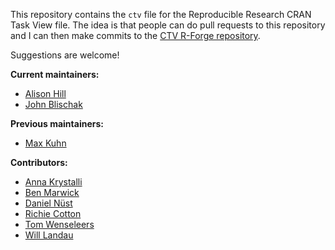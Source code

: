 This repository contains the `ctv` file for the Reproducible Research CRAN Task View file. The idea is that people can do pull requests to this repository and I can then make commits to the [CTV R-Forge repository](https://r-forge.r-project.org/projects/ctv/). 

Suggestions are welcome!

**Current maintainers:**

* [Alison Hill](https://github.com/apreshill)
* [John Blischak](https://github.com/jdblischak)

**Previous maintainers:**

* [Max Kuhn](https://github.com/topepo)

**Contributors:**

* [Anna Krystalli](https://github.com/annakrystalli)
* [Ben Marwick](https://github.com/benmarwick)
* [Daniel Nüst](https://github.com/nuest)
* [Richie Cotton](https://github.com/richierocks)
* [Tom Wenseleers](https://github.com/tomwenseleers)
* [Will Landau](https://github.com/wlandau)
